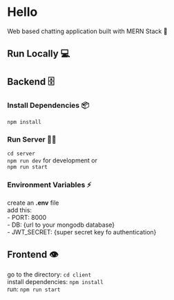 # Hello
Web based chatting application built with MERN Stack 💬

## Run Locally 💻

## Backend 🗄
### Install Dependencies 📦
```npm install```
### Run Server 🏃‍♂️
```cd server```
<br>
```npm run dev``` for development or
<br>
```npm run start```

### Environment Variables ⚡
create an **.env** file
<br>
add this:<br>
    - PORT: 8000 <br>
    - DB: {url to your mongodb database} <br>
    - JWT_SECRET: {super secret key fo authentication} <br>

## Frontend 👁
go to the directory: ```cd client``` <br>
install dependencies: ```npm install``` <br>
run: ```npm run start```
